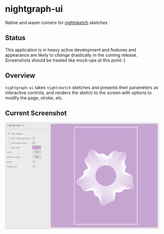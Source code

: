 # nightgraph-ui
Native and wasm runners for [nightsketch](../sketch) sketches

## Status

This application is in heavy active development and features and appearance are
likely to change drastically in the coming release. Screenshots should be
treated like mock-ups at this point :)

## Overview

`nightgraph-ui` takes `nightsketch` sketches and presents their parameters as
interactive controls, and renders the sketch to the screen with options to
modify the page, stroke, etc.

## Current Screenshot

![Screenshot of nightgraph-ui](../assets/img/nightgraph-ui.png)
